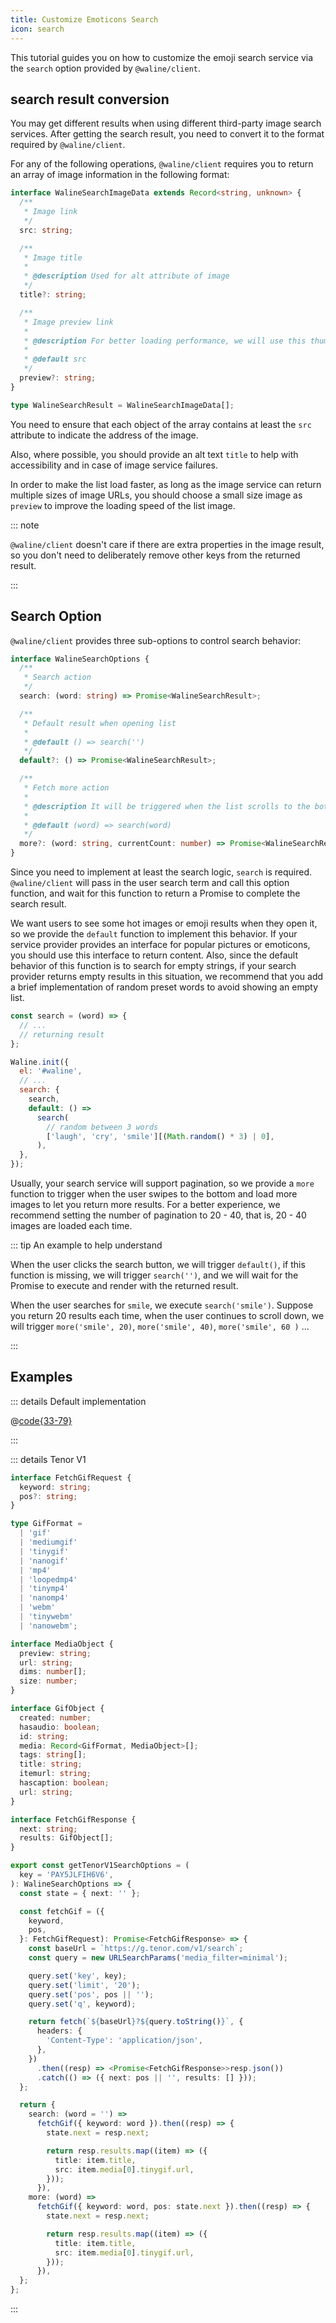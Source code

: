 ```yaml
---
title: Customize Emoticons Search
icon: search
---
```


This tutorial guides you on how to customize the emoji search service via the `search` option provided by `@waline/client`.

<!-- more -->

## search result conversion

You may get different results when using different third-party image search services. After getting the search result, you need to convert it to the format required by `@waline/client`.

For any of the following operations, `@waline/client` requires you to return an array of image information in the following format:

```ts
interface WalineSearchImageData extends Record<string, unknown> {
  /**
   * Image link
   */
  src: string;

  /**
   * Image title
   *
   * @description Used for alt attribute of image
   */
  title?: string;

  /**
   * Image preview link
   *
   * @description For better loading performance, we will use this thumbnail first in the list
   *
   * @default src
   */
  preview?: string;
}

type WalineSearchResult = WalineSearchImageData[];
```

You need to ensure that each object of the array contains at least the `src` attribute to indicate the address of the image.

Also, where possible, you should provide an alt text `title` to help with accessibility and in case of image service failures.

In order to make the list load faster, as long as the image service can return multiple sizes of image URLs, you should choose a small size image as `preview` to improve the loading speed of the list image.

::: note

`@waline/client` doesn't care if there are extra properties in the image result, so you don't need to deliberately remove other keys from the returned result.

:::

## Search Option

`@waline/client` provides three sub-options to control search behavior:

```ts
interface WalineSearchOptions {
  /**
   * Search action
   */
  search: (word: string) => Promise<WalineSearchResult>;

  /**
   * Default result when opening list
   *
   * @default () => search('')
   */
  default?: () => Promise<WalineSearchResult>;

  /**
   * Fetch more action
   *
   * @description It will be triggered when the list scrolls to the bottom. If your search service supports paging, you should set this to achieve infinite scrolling
   *
   * @default (word) => search(word)
   */
  more?: (word: string, currentCount: number) => Promise<WalineSearchResult>;
}
```

Since you need to implement at least the search logic, `search` is required. `@waline/client` will pass in the user search term and call this option function, and wait for this function to return a Promise to complete the search result.

We want users to see some hot images or emoji results when they open it, so we provide the `default` function to implement this behavior. If your service provider provides an interface for popular pictures or emoticons, you should use this interface to return content. Also, since the default behavior of this function is to search for empty strings, if your search provider returns empty results in this situation, we recommend that you add a brief implementation of random preset words to avoid showing an empty list.

```js
const search = (word) => {
  // ...
  // returning result
};

Waline.init({
  el: '#waline',
  // ...
  search: {
    search,
    default: () =>
      search(
        // random between 3 words
        ['laugh', 'cry', 'smile'][(Math.random() * 3) | 0],
      ),
  },
});
```

Usually, your search service will support pagination, so we provide a `more` function to trigger when the user swipes to the bottom and load more images to let you return more results. For a better experience, we recommend setting the number of pagination to 20 - 40, that is, 20 - 40 images are loaded each time.

::: tip An example to help understand

When the user clicks the search button, we will trigger `default()`, if this function is missing, we will trigger `search('')`, and we will wait for the Promise to execute and render with the returned result.

When the user searches for `smile`, we execute `search('smile')`. Suppose you return 20 results each time, when the user continues to scroll down, we will trigger `more('smile', 20)`, `more('smile', 40)`, `more('smile', 60 )` ...

:::

## Examples

::: details Default implementation

@[code{33-79}](../../../../../packages/client/src/config/default.ts)

:::

::: details Tenor V1

```ts
interface FetchGifRequest {
  keyword: string;
  pos?: string;
}

type GifFormat =
  | 'gif'
  | 'mediumgif'
  | 'tinygif'
  | 'nanogif'
  | 'mp4'
  | 'loopedmp4'
  | 'tinymp4'
  | 'nanomp4'
  | 'webm'
  | 'tinywebm'
  | 'nanowebm';

interface MediaObject {
  preview: string;
  url: string;
  dims: number[];
  size: number;
}

interface GifObject {
  created: number;
  hasaudio: boolean;
  id: string;
  media: Record<GifFormat, MediaObject>[];
  tags: string[];
  title: string;
  itemurl: string;
  hascaption: boolean;
  url: string;
}

interface FetchGifResponse {
  next: string;
  results: GifObject[];
}

export const getTenorV1SearchOptions = (
  key = 'PAY5JLFIH6V6',
): WalineSearchOptions => {
  const state = { next: '' };

  const fetchGif = ({
    keyword,
    pos,
  }: FetchGifRequest): Promise<FetchGifResponse> => {
    const baseUrl = `https://g.tenor.com/v1/search`;
    const query = new URLSearchParams('media_filter=minimal');

    query.set('key', key);
    query.set('limit', '20');
    query.set('pos', pos || '');
    query.set('q', keyword);

    return fetch(`${baseUrl}?${query.toString()}`, {
      headers: {
        'Content-Type': 'application/json',
      },
    })
      .then((resp) => <Promise<FetchGifResponse>>resp.json())
      .catch(() => ({ next: pos || '', results: [] }));
  };

  return {
    search: (word = '') =>
      fetchGif({ keyword: word }).then((resp) => {
        state.next = resp.next;

        return resp.results.map((item) => ({
          title: item.title,
          src: item.media[0].tinygif.url,
        }));
      }),
    more: (word) =>
      fetchGif({ keyword: word, pos: state.next }).then((resp) => {
        state.next = resp.next;

        return resp.results.map((item) => ({
          title: item.title,
          src: item.media[0].tinygif.url,
        }));
      }),
  };
};
```

:::
